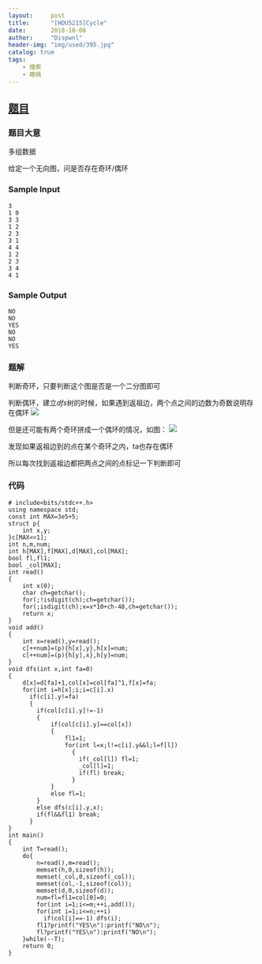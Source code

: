 ```yaml
---
layout:     post
title:      "[HDU5215]Cycle"
date:       2018-10-08
author:     "Dispwnl"
header-img: "img/used/395.jpg"
catalog: true
tags:
    - 搜索
    - 瞎搞
---
```

## [题目](https://vjudge.net/problem/HDU-5215)
### 题目大意
多组数据

给定一个无向图，问是否存在奇环/偶环

### Sample Input
```
3
1 0
3 3
1 2
2 3
3 1
4 4
1 2
2 3
3 4
4 1
```
### Sample Output
```
NO
NO
YES
NO
NO
YES
```
### 题解
判断奇环，只要判断这个图是否是一个二分图即可

判断偶环，建立$dfs$树的时候，如果遇到返祖边，两个点之间的边数为奇数说明存在偶环
![](https://a-failure.github.io/img/study/cycle1.png)

但是还可能有两个奇环拼成一个偶环的情况，如图：
![](https://a-failure.github.io/img/study/cycle2.png)

发现如果返祖边到的点在某个奇环之内，ta也存在偶环

所以每次找到返祖边都把两点之间的点标记一下判断即可

### 代码
```
# include<bits/stdc++.h>
using namespace std;
const int MAX=3e5+5;
struct p{
	int x,y;
}c[MAX<<1];
int n,m,num;
int h[MAX],f[MAX],d[MAX],col[MAX];
bool fl,fl1;
bool _col[MAX];
int read()
{
	int x(0);
	char ch=getchar();
	for(;!isdigit(ch);ch=getchar());
	for(;isdigit(ch);x=x*10+ch-48,ch=getchar());
	return x;
}
void add()
{
	int x=read(),y=read();
	c[++num]=(p){h[x],y},h[x]=num;
	c[++num]=(p){h[y],x},h[y]=num;
}
void dfs(int x,int fa=0)
{
	d[x]=d[fa]+1,col[x]=col[fa]^1,f[x]=fa;
	for(int i=h[x];i;i=c[i].x)
	  if(c[i].y!=fa)
	  {
		if(col[c[i].y]!=-1)
	  	{
	  		if(col[c[i].y]==col[x])
	  		{
	  			fl1=1;
	  			for(int l=x;l!=c[i].y&&l;l=f[l])
	  			  {
	  			  	if(_col[l]) fl=1;
	  			  	_col[l]=1;
	  			  	if(fl) break;
				  }
			}
			else fl=1;
		}
		else dfs(c[i].y,x);
		if(fl&&fl1) break;
	  }
}
int main()
{
	int T=read();
	do{
		n=read(),m=read();
		memset(h,0,sizeof(h));
		memset(_col,0,sizeof(_col));
		memset(col,-1,sizeof(col));
		memset(d,0,sizeof(d));
		num=fl=fl1=col[0]=0;
		for(int i=1;i<=m;++i,add());
		for(int i=1;i<=n;++i)
		  if(col[i]==-1) dfs(i);
		fl1?printf("YES\n"):printf("NO\n");
		fl?printf("YES\n"):printf("NO\n");
	}while(--T);
	return 0;
}
```
